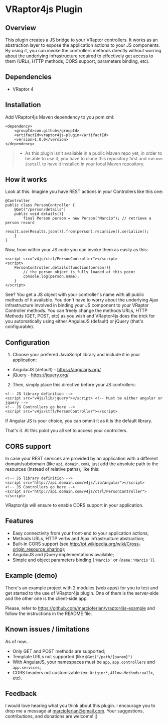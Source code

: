 # VRaptor4js Plugin

Overview
--------
This plugin creates a JS bridge to your VRaptor controllers. It works as an abstraction layer to expose the application actions to your JS components. By using it, you can invoke the controllers methods directly without worring about the underlying infrastructure required to effectively get access to them (URLs, HTTP methods, CORS support, parameters binding, etc).

Dependencies
------------
- VRaptor 4

Installation
------------
Add VRaptor4js Maven dependency to you pom.xml:
```
<dependency>
	<groupId>com.github</groupId>
	<artifactId>vraptor4js-plugin</artifactId>
	<version>1.0.0</version>
</dependency>
```

> * As this plugin isn't available in a public Maven repo yet, in order to be able to use it, you have to clone this repository first and run ```mvn install``` to have it installed in your local Maven repository. 

How it works
------------
Look at this. Imagine you have REST actions in your Controllers like this one: 
```
@Controller
public class PersonController {
    @Get("/person/details")
    public void details(){
        final Person person = new Person("Marcio"); // retrieve a person record
        result.use(Results.json()).from(person).recursive().serialize();
    }
}
```
Now, from within your JS code you can invoke them as easily as this: 
```
<script src="v4js/ctrl/PersonController"></script>
<script>
    PersonController.details(function(person)){
    	// the person object is fully loaded at this point
    	console.log(person.name);
    }
</script>
```
See? You get a JS object with your controller's name with all public methods of it available. You don't have to worry about the underlying Ajax infrastructure involved in binding your JS component to your VRaptor Controller methods. You can freely change the methods URLs, HTTP Methods (GET, POST, etc) as you wish and VRaptor4js does the trick for you automatically using either AngularJS (default) or jQuery (that's configurable).

Configuration
-------------
1) Choose your prefered JavaScript library and include it in your application:
- AngularJS (default) - https://angularjs.org/
- jQuery - https://jquery.org/

2) Then, simply place this directive before your JS controllers:

```
<!-- JS library definition -->
<script src="v4js/lib/jquery"></script> <!-- Must be either angular or jquery -->
<!-- JS Controllers go here -->
<script src="v4js/ctrl/PersonController"></script>
```
If Angular JS is your choice, you can ommit it as it is the default library.

That's it. At this point you all set to access your controllers.

CORS support
------------

In case your REST services are provided by an application with a different domain/subdomain (like ```api.domain.com```), just add the absolute path to the resources (instead of relative paths), like this:
```
<!-- JS library definition -->
<script src="http://api.domain.com/v4js/lib/angular"></script>
<!-- JS Controllers go here -->
<script src="http://api.domain.com/v4js/ctrl/PersonController"></script>
```
VRaptor4js will ensure to enable CORS support in your application.

Features
--------
- Easy connectivity from your front-end to your application actions;
- Methods URLs, HTTP verbs and Ajax infrastructure abstraction;
- Built-in CORS support (see http://pt.wikipedia.org/wiki/Cross-origin_resource_sharing);
- AngularJS and jQuery implementations available;
- Simple and object parameters binding (```'Marcio'``` or ```{name:'Marcio'}```).


Example (demo)
--------------

There's an example project with 2 modules (web apps) for you to test and get started to the use of VRaptor4js plugin. One of them is the server-side and the other one is the client-side app.

Please, refer to https://github.com/marcioferlan/vraptor4js-example and follow the instructions in the README file.

Known issues / limitations
--------------------------
As of now...
- Only GET and POST methods are supported;
- Template URLs not supported (like ```@Get("/path/{param}")```
- With AngularJS, your namespaces must be ```app```, ```app.controllers``` and ```app.services```;
- CORS headers not customizable (ex: ```Origin:*```, ```Allow-Methods:<all>```, etc).

Feedback
--------
I would love hearing what you think about this plugin. I encourage you to drop me a message at marcioferlan@gmail.com. Your suggestions, contributions, and donations are welcome! ;)
